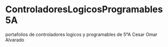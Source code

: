 # ControladoresLogicosProgramables5A
portafolios de controladores logicos y programables de 5°A 
Cesar Omar Alvarado
